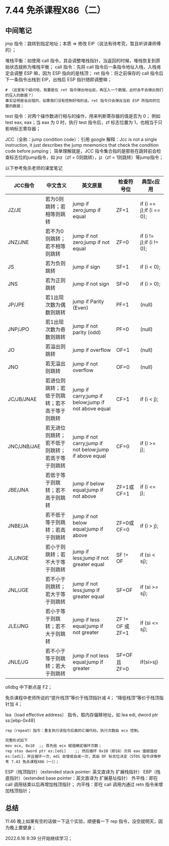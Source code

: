 # 7.44 免杀课程X86（二）

## 中间笔记
jmp 指令：跳转到指定地址；本质 => 修改 EIP（说法有待考究，暂且听讲课师傅的）；

堆栈平衡：如使用 call 指令，其会调整堆栈指针，当返回的时候，堆栈恢复到原始状态就称为堆栈平衡；
call 指令：先将 call 指令后一条指令地址入栈，入栈肯定会调整 ESP 嘛，因为 ESP 指向的是栈顶；
ret 指令：将之前保存的 call 指令后下一条指令出栈到 EIP，出栈后 ESP 指针随即调整嘛；

```shell
# （这里有个疑问哈，我要是在 ret 指令弹出地址前，再压入一个数据，此时会不会弹出我们的压入的数据？）
事实证明是会出错的，如果我们没有控制好栈的话，ret 指令只会弹出当前 ESP 所指向的位置的数据；
```

test 指令：对两个操作数进行相与的操作，用来判断寄存器的值是否为 0；
例如 test eax, eax；当 eax 为 0 时，执行 test 指令后，zf 标志位置为 1，也相当于只影响标志寄存器；


JCC（全称：jump condition code）：引用 google 解释：Jcc is not a single instruction, it just describes the jump mnemonics that check the condition code before jumping；
简单理解就是，JCC 指令集合指的是那些在跳转前会检查标志位的jump指令，如 jnz（zf = 0则跳转），jz（zf = 1则跳转）等jump指令；

以下参考免杀老师的课堂笔记

| JCC指令     | 中文含义                                         | 英文原意                                                | 检查符号位       | 典型c应用                |
| ----------- | ------------------------------------------------ | ------------------------------------------------------- | ---------------- | ------------------------ |
| JZ/JE       | 若为0则跳转；若相等则跳转                        | jump if zero;jump if equal                              | ZF=1             | if (i == j);if (i == 0); |
| JNZ/JNE     | 若不为0则跳转；若不相等则跳转                    | jump if not zero;jump if not equal                      | ZF=0             | if (i != j);if (i != 0); |
| JS          | 若为负则跳转                                     | jump if sign                                            | SF=1             | if (i < 0);              |
| JNS         | 若为正则跳转                                     | jump if not sign                                        | SF=0             | if (i > 0);              |
| JP/JPE      | 若1出现次数为偶数则跳转                          | jump if Parity (Even)                                   | PF=1             | (null)                   |
| JNP/JPO     | 若1出现次数为奇数则跳转                          | jump if not parity (odd)                                | PF=0             | (null)                   |
| JO          | 若溢出则跳转                                     | jump if overflow                                        | OF=1             | (null)                   |
| JNO         | 若无溢出则跳转                                   | jump if not overflow                                    | OF=0             | (null)                   |
| JC/JB/JNAE  | 若进位则跳转；若低于则跳转；若不高于等于则跳转   | jump if carry;jump if below;jump if not above equal     | CF=1             | if (i < j);              |
| JNC/JNB/JAE | 若无进位则跳转；若不低于则跳转；若高于等于则跳转 | jump if not carry;jump if not below;jump if above equal | CF=0             | if (i >= j);             |
| JBE/JNA     | 若低于等于则跳转；若不高于则跳转                 | jump if below equal;jump if not above                   | ZF=1或CF=1       | if (i <= j);             |
| JNBE/JA     | 若不低于等于则跳转；若高于则跳转                 | jump if not below equal;jump if above                   | ZF=0或CF=0       | if (i > j);              |
| JL/JNGE     | 若小于则跳转；若不大于等于则跳转                 | jump if less;jump if not greater equal                  | SF != OF         | if (si < sj);            |
| JNL/JGE     | 若不小于则跳转；若大于等于则跳转                 | jump if not less;jump if greater equal                  | SF=OF            | if (si >= sj);           |
| JLE/JNG     | 若小于等于则跳转；若不大于则跳转                 | jump if less equal;jump if not greater                  | ZF != OF 或 ZF=1 | if (si <= sj);           |
| JNLE/JG     | 若不小于等于则跳转；若大于则跳转                 | jump if not less equal;jump if greater                  | SF=OF 且 ZF=0    | if(si>sj)                |

olldbg 中下断点是 F2；

免杀课程中老师所说的“提升栈顶”等价于栈顶指针减 4；
“降低栈顶”等价于栈顶指针加 4；

lea（load effective address） 指令，取内存偏移地址，如 lea edi, dword ptr ss:[ebp-0x48]

```shell
rep（repeat）指令：重复执行该指令后面的汇编代码，执行次数由 ecx 控制。

完整形式如下
mov ecx, 0x10  ;; 首先给 ecx 赋值确定循环次数；
rep stos dword ptr es:[edi]    ;; 然后循环 0x10（即16）次将 eax 值赋值给 es:[edi]，并且循环一次，edi 自增或自减一次，其由 DF 标志位决定（STOS 指令详情参考 7.43 免杀课程X86（一））；
```

ESP（栈顶指针）（extended stack pointer: 英文直译为 扩展栈指针）
EBP（栈底指针）（extended base pointer：英文直译为 扩展基址指针）
外平栈：即在 call 调用结束以后再增加栈顶指针； 
内平栈：即在 call 调用内通过 retn 指令来增加栈顶指针；

## 总结
11:46 晚上如果有空的话做一下这个实验，顺便看一下 rep 指令，没空就明天，因为晚上要健身；

2022.6.16 9:39 分开始继续学习；
